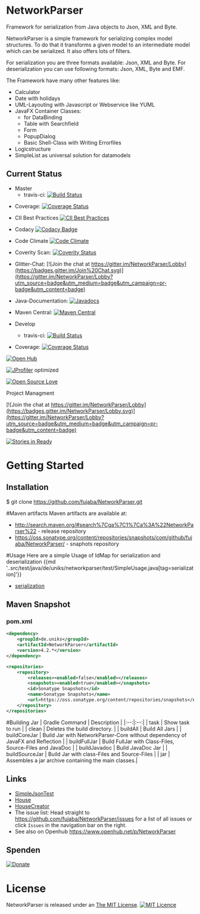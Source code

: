 NetworkParser
=============

Framework for serialization from Java objects to Json, XML and Byte.


NetworkParser is a simple framework for serializing complex model structures. 
To do that it transforms a given model to an intermediate model which can be serialized. It also offers lots of filters.

For serialization you are three formats available: Json, XML and Byte. 
For deserialization you can use following formats: Json, XML, Byte and EMF.

The Framework have many other features like:
- Calculator
- Date with holidays
- UML-Layouting with Javascript or Webservice like YUML
- JavaFX Container Classes:
  - for DataBinding
  - Table with Searchfield
  - Form
  - PopupDialog
  - Basic Shell-Class with Writing Errorfiles
- Logicstructure
- SimpleList as universal solution for datamodels

## Current Status ##
- Master
  - travis-ci: [![Build Status](https://travis-ci.org/fujaba/NetworkParser.svg?branch=master)](https://travis-ci.org/fujaba/NetworkParser)
<!--  - Maven: [![Maven Status](http://se.cs.uni-kassel.de/maven/icon?project=NetworkParser)](http://se.cs.uni-kassel.de/maven/de/uniks/NetworkParser/latest/NetworkParser.jar)-->
  - Coverage: [![Coverage Status](https://coveralls.io/repos/fujaba/NetworkParser/badge.svg?branch=master&service=github)](https://coveralls.io/github/fujaba/NetworkParser?branch=master)
  - CII Best Practices [![CII Best Practices](https://bestpractices.coreinfrastructure.org/projects/561/badge)](https://bestpractices.coreinfrastructure.org/projects/561)
  - Codacy [![Codacy Badge](https://api.codacy.com/project/badge/Grade/03b590f35f334375b890f4261bf80bea)](https://www.codacy.com/app/stefan_7/NetworkParser?utm_source=github.com&amp;utm_medium=referral&amp;utm_content=fujaba/NetworkParser&amp;utm_campaign=Badge_Grade)
  - Code Climate [![Code Climate](https://codeclimate.com/github/fujaba/NetworkParser/badges/gpa.svg)](https://codeclimate.com/github/fujaba/NetworkParser)
  - Coverity Scan: [![Coverity Status](https://scan.coverity.com/projects/8708/badge.svg)](https://scan.coverity.com/projects/fujaba-networkparser)
  - Glitter-Chat: [![Join the chat at https://gitter.im/NetworkParser/Lobby](https://badges.gitter.im/Join%20Chat.svg)](https://gitter.im/NetworkParser/Lobby?utm_source=badge&utm_medium=badge&utm_campaign=pr-badge&utm_content=badge)
  - Java-Documentation: [![Javadocs](http://javadoc.io/badge/de.uniks/NetworkParser.svg)](http://javadoc.io/doc/de.uniks/NetworkParser)
  - Maven Central: [![Maven Central](https://maven-badges.herokuapp.com/maven-central/de.uniks/NetworkParser/badge.svg)](https://maven-badges.herokuapp.com/maven-central/de.uniks/NetworkParser)

- Develop
  - travis-ci: [![Build Status](https://travis-ci.org/fujaba/NetworkParser.svg?branch=develop)](https://travis-ci.org/fujaba/NetworkParser)
<!--  - Maven: [![Maven](http://se.cs.uni-kassel.de/maven/icon?project=NetworkParser&type=snaphots)](http://se.cs.uni-kassel.de/maven/de/uniks/NetworkParser/latest-SNAPSHOT/NetworkParser-SNAPSHOT.jar)-->
  - Coverage: [![Coverage Status](https://coveralls.io/repos/fujaba/NetworkParser/badge.svg?branch=develop&service=github)](https://coveralls.io/github/fujaba/NetworkParser?branch=develop)
  
[![Open Hub](https://www.openhub.net/p/NetworkParser/widgets/project_partner_badge?format=gif&ref=Partner+Badge "Open Hub")](https://www.openhub.net/p/NetworkParser/)

[![JProfiler](https://www.ej-technologies.com/images/product_banners/jprofiler_small.png)](http://www.ej-technologies.com/products/jprofiler/overview.html) optimized

[![Open Source Love](https://badges.frapsoft.com/os/v2/open-source.svg?v=103)](https://github.com/ellerbrock/open-source-badges/)

Project Managment

[![Join the chat at https://gitter.im/NetworkParser/Lobby](https://badges.gitter.im/NetworkParser/Lobby.svg)](https://gitter.im/NetworkParser/Lobby?utm_source=badge&utm_medium=badge&utm_campaign=pr-badge&utm_content=badge)

[![Stories in Ready](https://badge.waffle.io/fujaba/NetworkParser.svg?label=ready)](https://waffle.io/fujaba/NetworkParser)

# Getting Started

## Installation
$ git clone https://github.com/fujaba/NetworkParser.git

#Maven artifacts
Maven artifacts are available at:
- http://search.maven.org/#search%7Cga%7C1%7Ca%3A%22NetworkParser%22 - release repository
- https://oss.sonatype.org/content/repositories/snapshots/com/github/fujaba/NetworkParser/ - snaphots repository

#Usage
Here are a simple Usage of IdMap for serialization and deserialization
{{md  '..src/test/java/de/uniks/networkparser/test/SimpleUsage.java[tag=serialization]'}} 


- [serialization](example.adoc "simple Serialization")

## Maven Snapshot
### pom.xml
```xml
<dependency>
	<groupId>de.uniks</groupId>
	<artifactId>NetworkParser</artifactId>
	<version>4.2.*</version>
</dependency>

<repositories>
	<repository>
		<releases><enabled>false</enabled></releases>
		<snapshots><enabled>true</enabled></snapshots>
		<id>Sonatype Snapshots</id>
		<name>Sonatype Snapshots</name>
		<url>https://oss.sonatype.org/content/repositories/snapshots</url>
	</repository>
</repositories>
```
#Building Jar
| Gradle Command | Description |
|:--:|:--:|
| task | Show task to run |
| clean | Deletes the build directory. |
| buildAll | Build All Jars |
| buildCoreJar | Build Jar with NetworkParser-Core without dependency of JavaFX and Reflection |
| buildFullJar | Build FullJar with Class-Files, Source-Files and JavaDoc |
| buildJavadoc | Build JavaDoc Jar |
| buildSourceJar | Build Jar with class-Files and Source-Files |
| jar | Assembles a jar archive containing the main classes.|

## Links
- [SimpleJsonTest](src/test/java/de/uniks/networkparser/test/SimpleJsonTest.java "Sourcecode SimpleJsonTest.java")
- [House](src/test/java/de/uniks/networkparser/test/model/House.java "Sourcecode House.java")
- [HouseCreator](src/test/java/de/uniks/networkparser/test/model/util/HouseCreator.java "Sourcecode HouseCreator.java")
- The issue list: Head straight to https://github.com/fujaba/NetworkParser/issues for a list of all issues or click `Issues` in the navigation bar on the right.
- See also on Openhub https://www.openhub.net/p/NetworkParser

## Spenden
[![Donate](https://img.shields.io/badge/Donate-PayPal-green.svg)](https://www.paypal.com/cgi-bin/webscr?cmd=_s-xclick&hosted_button_id=FSHD59SQ8PR2Y)

# License
NetworkParser is released under an [The MIT License](src/main/resources/Licence.txt). [![MIT Licence](https://badges.frapsoft.com/os/mit/mit.svg?v=103)](https://opensource.org/licenses/mit-license.php)
